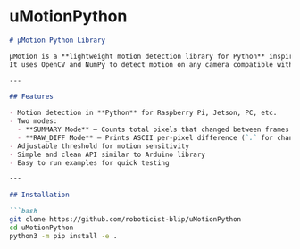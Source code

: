 # uMotionPython

```markdown
# μMotion Python Library

μMotion is a **lightweight motion detection library for Python** inspired by the Arduino μMotion library.  
It uses OpenCV and NumPy to detect motion on any camera compatible with OpenCV.

---

## Features

- Motion detection in **Python** for Raspberry Pi, Jetson, PC, etc.
- Two modes:
  - **SUMMARY Mode** – Counts total pixels that changed between frames
  - **RAW_DIFF Mode** – Prints ASCII per-pixel difference (`.` for changed, space for unchanged)
- Adjustable threshold for motion sensitivity
- Simple and clean API similar to Arduino library
- Easy to run examples for quick testing

---

## Installation

```bash
git clone https://github.com/roboticist-blip/uMotionPython
cd uMotionPython
python3 -m pip install -e .
